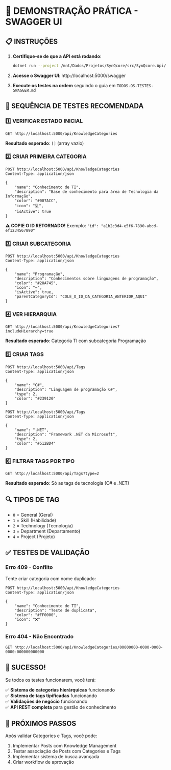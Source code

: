 # 🧪 DEMONSTRAÇÃO PRÁTICA - SWAGGER UI

## 📋 INSTRUÇÕES

1. **Certifique-se de que a API está rodando**:
   ```bash
   dotnet run --project /mnt/Dados/Projetos/SynQcore/src/SynQcore.Api/SynQcore.Api.csproj
   ```
   
2. **Acesse o Swagger UI**: http://localhost:5000/swagger

3. **Execute os testes na ordem** seguindo o guia em `TODOS-OS-TESTES-SWAGGER.md`

## 🎯 SEQUÊNCIA DE TESTES RECOMENDADA

### 1️⃣ **VERIFICAR ESTADO INICIAL**
```http
GET http://localhost:5000/api/KnowledgeCategories
```
**Resultado esperado**: `[]` (array vazio)

### 2️⃣ **CRIAR PRIMEIRA CATEGORIA**
```http
POST http://localhost:5000/api/KnowledgeCategories
Content-Type: application/json

{
    "name": "Conhecimento de TI",
    "description": "Base de conhecimento para área de Tecnologia da Informação",
    "color": "#007ACC",
    "icon": "💻",
    "isActive": true
}
```
**⚠️ COPIE O ID RETORNADO!** Exemplo: `"id": "a1b2c3d4-e5f6-7890-abcd-ef1234567890"`

### 3️⃣ **CRIAR SUBCATEGORIA**
```http
POST http://localhost:5000/api/KnowledgeCategories
Content-Type: application/json

{
    "name": "Programação",
    "description": "Conhecimentos sobre linguagens de programação",
    "color": "#28A745",
    "icon": "⌨️",
    "isActive": true,
    "parentCategoryId": "COLE_O_ID_DA_CATEGORIA_ANTERIOR_AQUI"
}
```

### 4️⃣ **VER HIERARQUIA**
```http
GET http://localhost:5000/api/KnowledgeCategories?includeHierarchy=true
```
**Resultado esperado**: Categoria TI com subcategoria Programação

### 5️⃣ **CRIAR TAGS**
```http
POST http://localhost:5000/api/Tags
Content-Type: application/json

{
    "name": "C#",
    "description": "Linguagem de programação C#",
    "type": 2,
    "color": "#239120"
}
```

```http
POST http://localhost:5000/api/Tags
Content-Type: application/json

{
    "name": ".NET",
    "description": "Framework .NET da Microsoft",
    "type": 2,
    "color": "#512BD4"
}
```

### 6️⃣ **FILTRAR TAGS POR TIPO**
```http
GET http://localhost:5000/api/Tags?type=2
```
**Resultado esperado**: Só as tags de tecnologia (C# e .NET)

## 🔍 TIPOS DE TAG

- `0` = General (Geral)
- `1` = Skill (Habilidade)  
- `2` = Technology (Tecnologia)
- `3` = Department (Departamento)
- `4` = Project (Projeto)

## ✅ TESTES DE VALIDAÇÃO

### **Erro 409 - Conflito**
Tente criar categoria com nome duplicado:
```http
POST http://localhost:5000/api/KnowledgeCategories
Content-Type: application/json

{
    "name": "Conhecimento de TI",
    "description": "Teste de duplicata",
    "color": "#FF0000",
    "icon": "❌"
}
```

### **Erro 404 - Não Encontrado**
```http
GET http://localhost:5000/api/KnowledgeCategories/00000000-0000-0000-0000-000000000000
```

## 🎉 SUCESSO!

Se todos os testes funcionarem, você terá:

✅ **Sistema de categorias hierárquicas** funcionando  
✅ **Sistema de tags tipificadas** funcionando  
✅ **Validações de negócio** funcionando  
✅ **API REST completa** para gestão de conhecimento  

## 🚀 PRÓXIMOS PASSOS

Após validar Categories e Tags, você pode:
1. Implementar Posts com Knowledge Management
2. Testar associação de Posts com Categories e Tags
3. Implementar sistema de busca avançada
4. Criar workflow de aprovação